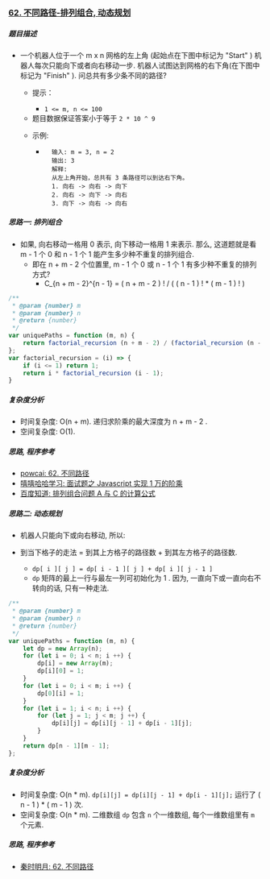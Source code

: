 ### [62. 不同路径-排列组合, 动态规划](https://leetcode-cn.com/problems/unique-paths/)

##### 题目描述

* 一个机器人位于一个 m x n 网格的左上角 (起始点在下图中标记为 "Start" ) 机器人每次只能向下或者向右移动一步. 机器人试图达到网格的右下角(在下图中标记为 "Finish" ). 问总共有多少条不同的路径?

    * 提示：

        - `1 <= m, n <= 100`
    - 题目数据保证答案小于等于 `2 * 10 ^ 9`
      
    * 示例:
    
        * ```example
            输入: m = 3, n = 2
            输出: 3
            解释:
            从左上角开始，总共有 3 条路径可以到达右下角。
            1. 向右 -> 向右 -> 向下
            2. 向右 -> 向下 -> 向右
            3. 向下 -> 向右 -> 向右
            ```



##### 思路一: 排列组合

* 如果, 向右移动一格用 0 表示, 向下移动一格用 1 来表示. 那么, 这道题就是看 m - 1 个 0 和 n - 1 个 1 能产生多少种不重复的排列组合.
    * 即在 n + m - 2 个位置里, m - 1 个 0 或 n - 1 个 1 有多少种不重复的排列方式?
        * C_{n + m - 2}^{n - 1} = ( n + m - 2 ) ! / ( ( n - 1 ) ! * ( m - 1 ) ! )

```javascript
/**
 * @param {number} m
 * @param {number} n
 * @return {number}
 */
var uniquePaths = function (m, n) {
    return factorial_recursion (n + m - 2) / (factorial_recursion (n - 1) * factorial_recursion (m - 1));
};
var factorial_recursion = (i) => {
    if (i <= 1) return 1;
    return i * factorial_recursion (i - 1);
}
```



##### 复杂度分析

* 时间复杂度: O(n + m). 递归求阶乘的最大深度为 n + m - 2 .
* 空间复杂度: O(1).



##### 思路, 程序参考

* [powcai: 62. 不同路径](https://leetcode-cn.com/problems/unique-paths/solution/dong-tai-gui-hua-by-powcai-2/)
* [嘻嘻哈哈学习: 面试题之 Javascript 实现 1 万的阶乘](https://juejin.im/post/6844903949737164814)
* [百度知道: 排列组合问题 A 与 C 的计算公式](https://zhidao.baidu.com/question/67693764.html)



##### 思路二: 动态规划

* 机器人只能向下或向右移动, 所以:

* 到当下格子的走法 = 到其上方格子的路径数 + 到其左方格子的路径数.
    * `dp[ i ][ j ] = dp[ i - 1 ][ j ] + dp[ i ][ j - 1 ]`
    * `dp` 矩阵的最上一行与最左一列可初始化为 1 . 因为, 一直向下或一直向右不转向的话, 只有一种走法.

```javascript
/**
 * @param {number} m
 * @param {number} n
 * @return {number}
 */
var uniquePaths = function (m, n) {
    let dp = new Array(n);
    for (let i = 0; i < n; i ++) {
        dp[i] = new Array(m);
        dp[i][0] = 1;
    }
    for (let i = 0; i < m; i ++) {
        dp[0][i] = 1;
    }
    for (let i = 1; i < n; i ++) {
        for (let j = 1; j < m; j ++) {
            dp[i][j] = dp[i][j - 1] + dp[i - 1][j];
        }
    }
    return dp[n - 1][m - 1];
};
```



##### 复杂度分析

* 时间复杂度: O(n * m). `dp[i][j] = dp[i][j - 1] + dp[i - 1][j];` 运行了 ( n - 1 ) * ( m - 1 ) 次.
* 空间复杂度: O(n * m). 二维数组 `dp` 包含 `n` 个一维数组, 每个一维数组里有 `m` 个元素.



##### 思路, 程序参考

* [秦时明月: 62. 不同路径](https://leetcode-cn.com/problems/unique-paths/solution/62-bu-tong-lu-jing-by-alexer-660/)
